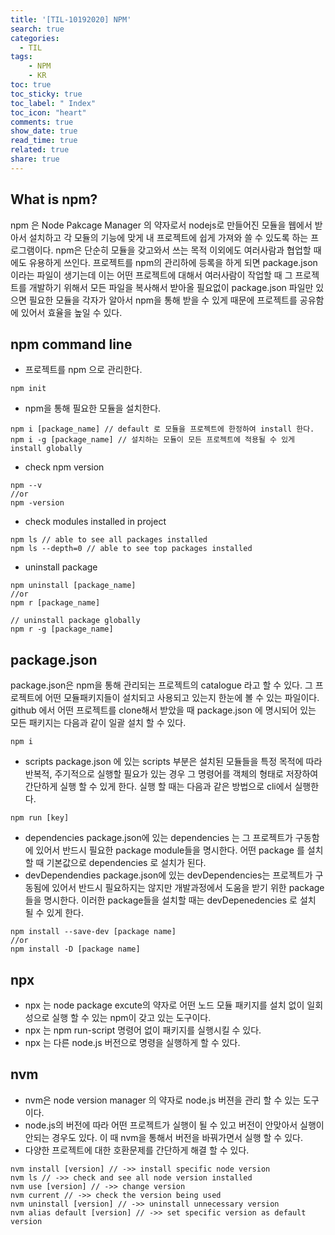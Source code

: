 ```yaml
---
title: '[TIL-10192020] NPM'
search: true
categories: 
  - TIL
tags:
    - NPM
    - KR
toc: true
toc_sticky: true
toc_label: " Index"
toc_icon: "heart"
comments: true
show_date: true
read_time: true
related: true
share: true
---
```


## What is npm?

npm 은 Node Pakcage Manager 의 약자로서 nodejs로 만들어진 모듈을 웹에서 받아서 설치하고 각 모듈의 기능에 맞게 내 프로젝트에 쉽게 가져와 쓸 수 있도록 하는 프로그램이다. npm은 단순히 모듈을 갖고와서 쓰는 목적 이외에도 여러사람과 협업할 때에도 유용하게 쓰인다. 프로젝트를 npm의 관리하에 등록을 하게 되면 package.json이라는 파일이 생기는데 이는 어떤 프로젝트에 대해서 여러사람이 작업할 때 그 프로젝트를 개발하기 위해서 모든 파일을 복사해서 받아올 필요없이 package.json 파일만 있으면 필요한 모듈을 각자가 알아서 npm을 통해 받을 수 있게 때문에 프로젝트를 공유함에 있어서 효율을 높일 수 있다.

## npm command line

- 프로젝트를 npm 으로 관리한다.

```
npm init
```

- npm을 통해 필요한 모듈을 설치한다.

```
npm i [package_name] // default 로 모듈을 프로젝트에 한정하여 install 한다.
npm i -g [package_name] // 설치하는 모듈이 모든 프로젝트에 적용될 수 있게 install globally
```

- check npm version

```
npm --v
//or
npm -version
```

- check modules installed in project

```
npm ls // able to see all packages installed
npm ls --depth=0 // able to see top packages installed
```

- uninstall package

```
npm uninstall [package_name]
//or
npm r [package_name]

// uninstall package globally
npm r -g [package_name]
```

## package.json

package.json은 npm을 통해 관리되는 프로젝트의 catalogue 라고 할 수 있다. 그 프로젝트에 어떤 모듈패키지들이 설치되고 사용되고 있는지 한눈에 볼 수 있는 파일이다.
github 에서 어떤 프로젝트를 clone해서 받았을 때 package.json 에 명시되어 있는 모든 패키지는 다음과 같이 일괄 설치 할 수 있다.

```
npm i
```

- scripts
  package.json 에 있는 scripts 부분은 설치된 모듈들을 특정 목적에 따라 반복적, 주기적으로 실행할 필요가 있는 경우 그 명령어를 객체의 형태로 저장하여 간단하게 실행 할 수 있게 한다.
  실행 할 때는 다음과 같은 방법으로 cli에서 실행한다.

```
npm run [key]
```

- dependencies
  package.json에 있는 dependencies 는 그 프로젝트가 구동함에 있어서 반드시 필요한 package module들을 명시한다.
  어떤 package 를 설치 할 때 기본값으로 dependencies 로 설치가 된다.
- devDependendies
  package.json에 있는 devDependencies는 프로젝트가 구동됨에 있어서 반드시 필요하지는 않지만 개발과정에서 도움을 받기 위한 package 들을 명시한다.
  이러한 package들을 설치할 때는 devDepenedencies 로 설치 될 수 있게 한다.

```
npm install --save-dev [package name]
//or
npm install -D [package name]
```

## npx

- npx 는 node package excute의 약자로 어떤 노드 모듈 패키지를 설치 없이 일회성으로 실행 할 수 있는 npm이 갖고 있는 도구이다.
- npx 는 npm run-script 명령어 없이 패키지를 실행시킬 수 있다.
- npx 는 다른 node.js 버전으로 명령을 실행하게 할 수 있다.

## nvm

- nvm은 node version manager 의 약자로 node.js 버젼을 관리 할 수 있는 도구이다.
- node.js의 버전에 따라 어떤 프로젝트가 실행이 될 수 있고 버전이 안맞아서 실행이 안되는 경우도 있다. 이 때 nvm을 통해서 버전을 바꿔가면서 실행 할 수 있다.
- 다양한 프로젝트에 대한 호환문제를 간단하게 해결 할 수 있다.

```
nvm install [version] // ->> install specific node version
nvm ls // ->> check and see all node version installed
nvm use [version] // ->> change version
nvm current // ->> check the version being used
nvm uninstall [version] // ->> uninstall unnecessary version
nvm alias default [version] // ->> set specific version as default version
```
